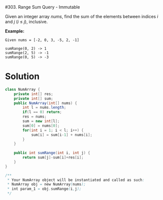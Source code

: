 #303. Range Sum Query - Immutable

Given an integer array *nums*, find the sum of the elements between indices *i* and *j* (*i* ≤ *j*), inclusive.

**Example:**

```
Given nums = [-2, 0, 3, -5, 2, -1]

sumRange(0, 2) -> 1
sumRange(2, 5) -> -1
sumRange(0, 5) -> -3
```

# Solution

```java
class NumArray {
    private int[] res;
    private int[] sum;
    public NumArray(int[] nums) {
        int l = nums.length;
        if(l == 0) return;
        res = nums;
        sum = new int[l];
        sum[0] = nums[0];
        for(int i = 1; i < l; i++) {
            sum[i] = sum[i-1] + nums[i];
        }
    }
    
    public int sumRange(int i, int j) {
        return sum[j]-sum[i]+res[i];
    }
}

/**
 * Your NumArray object will be instantiated and called as such:
 * NumArray obj = new NumArray(nums);
 * int param_1 = obj.sumRange(i,j);
 */
```

